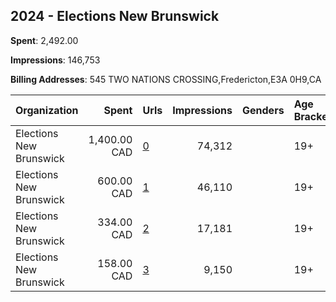 ## 2024 - Elections New Brunswick 
**Spent**: 2,492.00

**Impressions**: 146,753

**Billing Addresses**: 545 TWO NATIONS CROSSING,Fredericton,E3A 0H9,CA

|Organization|Spent|Urls|Impressions|Genders|Age Brackets|Country Codes|
|:---|---:|:---|---:|:---|:---|:---|
|Elections New Brunswick|1,400.00 CAD|[0](https://www.snap.com/political-ads/asset/c2974be893d5f52fd51e8c056eb22bf25067e59d0405187071157fa423b31b2c?mediaType=mp4)|74,312||19+|canada|
|Elections New Brunswick|600.00 CAD|[1](https://www.snap.com/political-ads/asset/f6e7e6e18c283b7771579bc57d242f44ecd73f533f00d85503ce16bd82560e9c?mediaType=mp4)|46,110||19+|canada|
|Elections New Brunswick|334.00 CAD|[2](https://www.snap.com/political-ads/asset/3b7b0b0810256fe8d610076ca31e55dfa9c1de627abe044a44f74e6e08aa9d62?mediaType=mp4)|17,181||19+|canada|
|Elections New Brunswick|158.00 CAD|[3](https://www.snap.com/political-ads/asset/60827d0d0f51eeca99ad030e496bca5e9f02426346ddab144092112eaa024077?mediaType=mp4)|9,150||19+|canada|
